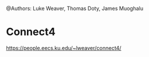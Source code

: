 @Authors: Luke Weaver, Thomas Doty, James Muoghalu

# Connect4
https://people.eecs.ku.edu/~lweaver/connect4/
